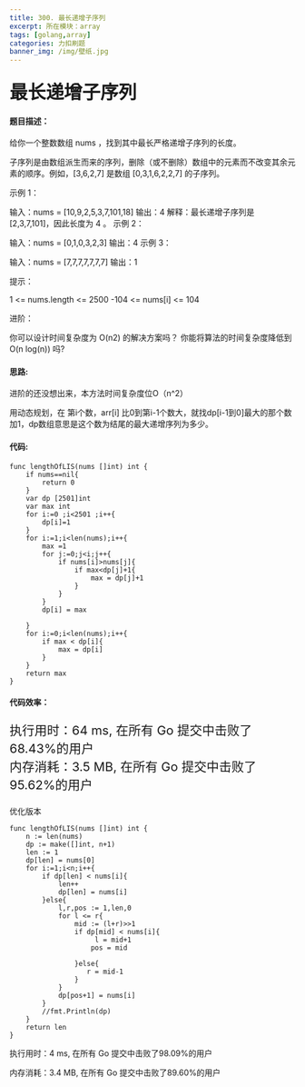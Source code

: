 ```yaml
---
title: 300. 最长递增子序列
excerpt: 所在模块：array
tags: [golang,array]
categories: 力扣刷题
banner_img: /img/壁纸.jpg
---
```


### <font size=6px>最长递增子序列</font>

#### 题目描述：

给你一个整数数组 nums ，找到其中最长严格递增子序列的长度。

子序列是由数组派生而来的序列，删除（或不删除）数组中的元素而不改变其余元素的顺序。例如，[3,6,2,7] 是数组 [0,3,1,6,2,2,7] 的子序列。


示例 1：

输入：nums = [10,9,2,5,3,7,101,18]
输出：4
解释：最长递增子序列是 [2,3,7,101]，因此长度为 4 。
示例 2：

输入：nums = [0,1,0,3,2,3]
输出：4
示例 3：

输入：nums = [7,7,7,7,7,7,7]
输出：1


提示：

1 <= nums.length <= 2500
-104 <= nums[i] <= 104


进阶：

你可以设计时间复杂度为 O(n2) 的解决方案吗？
你能将算法的时间复杂度降低到 O(n log(n)) 吗?

#### 思路:

进阶的还没想出来，本方法时间复杂度位O（n^2）

用动态规划，在 第i个数，arr[i] 比0到第i-1个数大，就找dp[i-1到0]最大的那个数加1，dp数组意思是这个数为结尾的最大递增序列为多少。

#### 代码:

```golang
func lengthOfLIS(nums []int) int {
    if nums==nil{
        return 0
    }
    var dp [2501]int
    var max int
    for i:=0 ;i<2501 ;i++{
        dp[i]=1
    }
    for i:=1;i<len(nums);i++{
        max =1
        for j:=0;j<i;j++{
            if nums[i]>nums[j]{
                if max<dp[j]+1{
                    max = dp[j]+1
                }
            }
        }
        dp[i] = max
        
    }
    for i:=0;i<len(nums);i++{
        if max < dp[i]{
            max = dp[i]
        }
    }
    return max
}
```

#### 代码效率：

<p class="note note-primary"; style="font-size:22px">
   执行用时：64 ms, 在所有 Go 提交中击败了68.43%的用户<br>
   内存消耗：3.5 MB, 在所有 Go 提交中击败了95.62%的用户
</p>


优化版本

```
func lengthOfLIS(nums []int) int {
    n := len(nums)
    dp := make([]int, n+1)
    len := 1
    dp[len] = nums[0]
    for i:=1;i<n;i++{
        if dp[len] < nums[i]{
            len++
            dp[len] = nums[i]
        }else{
            l,r,pos := 1,len,0
            for l <= r{
                mid := (l+r)>>1
                if dp[mid] < nums[i]{
                     l = mid+1
                    pos = mid
                    
                }else{
                   r = mid-1
                }
            }
            dp[pos+1] = nums[i]
        }
        //fmt.Println(dp)
    }
    return len
}
```

执行用时：4 ms, 在所有 Go 提交中击败了98.09%的用户

内存消耗：3.4 MB, 在所有 Go 提交中击败了89.60%的用户
